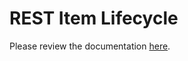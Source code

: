 # REST Item Lifecycle

Please review the documentation [here](https://github.com/equella/equella.github.io/blob/master/equella-tools/performance-benchmarks-rest-item-lifecycle.md).
